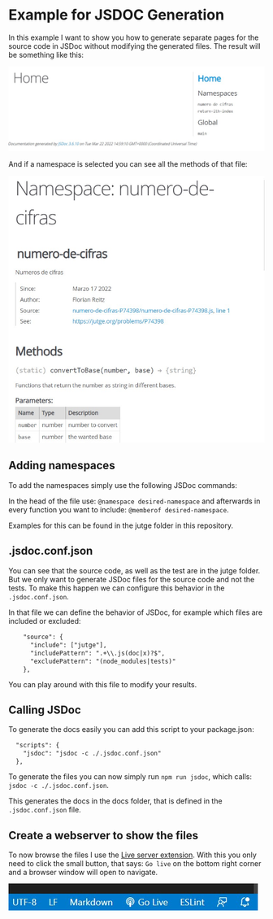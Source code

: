 # Example for JSDOC Generation

In this example I want to show you how to generate separate pages for the source code in JSDoc without modifying the generated files. The result will be something like this:

![finished home](https://github.com/troppes/example-jsdoc-namespace/blob/main/images/home.jpg?raw=true)

And if a namespace is selected you can see all the methods of that file:

![finished jsdoc](https://github.com/troppes/example-jsdoc-namespace/blob/main/images/specific_file.jpg?raw=true)

## Adding namespaces

To add the namespaces simply use the following JSDoc commands:

In the head of the file use: `@namespace desired-namespace` and afterwards in every function you want to include: `@memberof desired-namespace`. 

Examples for this can be found in the jutge folder in this repository.

## .jsdoc.conf.json

You can see that the source code, as well as the test are in the jutge folder. But we only want to generate JSDoc files for the source code and not the tests. To make this happen we can configure this behavior in the `.jsdoc.conf.json`.

In that file we can define the behavior of JSDoc, for example which files are included or excluded:
```
	"source": {
	  "include": ["jutge"],
	  "includePattern": ".+\\.js(doc|x)?$",
	  "excludePattern": "(node_modules|tests)"
	},
```

You can play around with this file to modify your results.

## Calling JSDoc

To generate the docs easily you can add this script to your package.json:

```
  "scripts": {
    "jsdoc": "jsdoc -c ./.jsdoc.conf.json"
  },
```

To generate the files you can now simply run `npm run jsdoc`, which calls: `jsdoc -c ./.jsdoc.conf.json`. 

This generates the docs in the docs folder, that is defined in the `.jsdoc.conf.json` file.

## Create a webserver to show the files

To now browse the files I use the [Live server extension](https://marketplace.visualstudio.com/items?itemName=ritwickdey.LiveServer).
With this you only need to click the small button, that says: `Go live` on the bottom right corner and a browser window will open to navigate.

![finished home](https://github.com/troppes/example-jsdoc-namespace/blob/main/images/liveserver.jpg?raw=true)
